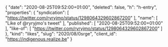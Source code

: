 {
  "date": "2020-08-25T09:52:00+01:00",
  "deleted": false,
  "h": "h-entry",
  "properties": {
    "syndication": [
      "https://twitter.com/ryryjmo/status/1298064329602867200"
    ],
    "name": [
      "Like of @ryryjmo's tweet"
    ],
    "published": [
      "2020-08-25T09:52:00+01:00"
    ],
    "like-of": [
      "https://twitter.com/ryryjmo/status/1298064329602867200"
    ]
  },
  "kind": "likes",
  "slug": "2020/08/0srge",
  "client_id": "https://indigenous.realize.be"
}
